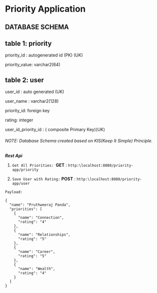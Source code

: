 # Priority Application

## DATABASE SCHEMA

table 1: priority
------------------
priority_id : autogenerated id (PK) (UK)

priority_value: varchar2(64)

table 2: user
--------------
user_id : auto generated (UK)

user_name : varchar2(128)

priority_id: foreign key

rating: integer

user_id_priority_id : ( composite Primary Key)(UK)

###### NOTE: Database Schema created based on KIS(Keep It Simple) Principle.

_**Rest Api**_

1) `Get All Priorities:
   `**GET** : `http:\localhost:8080/priority-app/priority`


2) `Save User with Rating:`
   **POST** : `http:\localhost:8080/priority-app/user`

`Payload:`

```
{
  "name": "Pruthweeraj Panda",
  "priorities": [
    {
      "name": "Connection",
      "rating": "4"
    },
    {
      "name": "Relationships",
      "rating": "5"
    },
    {
      "name": "Career",
      "rating": "5"
    },
    {
      "name": "Wealth",
      "rating": "4"
    }
  ]
}
```
